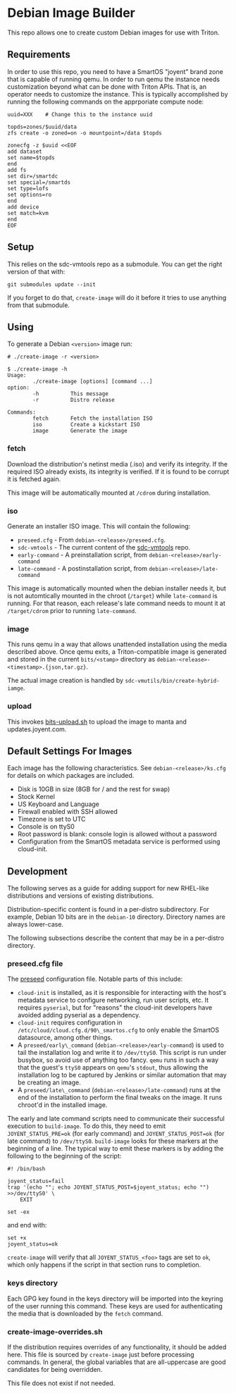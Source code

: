 <!--
    This Source Code Form is subject to the terms of the Mozilla Public
    License, v. 2.0. If a copy of the MPL was not distributed with this
    file, You can obtain one at http://mozilla.org/MPL/2.0/.
-->

<!--
    Copyright 2019 Joyent, Inc.
-->

# Debian Image Builder

This repo allows one to create custom Debian images for use with Triton.

## Requirements

In order to use this repo, you need to have a SmartOS "joyent" brand zone that
is capable of running qemu.  In order to run qemu the instance needs
customization beyond what can be done with Triton APIs.  That is, an operator
needs to customize the instance.  This is typically accomplished by running the
following commands on the apprporiate compute node:

```
uuid=XXX	# Change this to the instance uuid

topds=zones/$uuid/data
zfs create -o zoned=on -o mountpoint=/data $topds

zonecfg -z $uuid <<EOF
add dataset
set name=$topds
end
add fs
set dir=/smartdc
set special=/smartds
set type=lofs
set options=ro
end
add device
set match=kvm
end
EOF
```

## Setup

This relies on the sdc-vmtools repo as a submodule.  You can get the right
version of that with:

```
git submodules update --init
```

If you forget to do that, `create-image` will do it before it tries to use
anything from that submodule.

## Using

To generate a Debian `<version>` image run:

```
# ./create-image -r <version>
```


```
$ ./create-image -h
Usage:
        ./create-image [options] [command ...]
option:
        -h          This message
        -r          Distro release

Commands:
        fetch       Fetch the installation ISO
        iso         Create a kickstart ISO
        image       Generate the image
```

### fetch

Download the distribution's netinst media (.iso) and verify its integrity.
If the required ISO already exists, its integrity is verified.  If it is found
to be corrupt it is fetched again.

This image will be automatically mounted at `/cdrom` during installation.

### iso

Generate an installer ISO image.  This will contain the following:

* `preseed.cfg` - From `debian-<release>/preseed.cfg`.
* `sdc-vmtools` - The current content of the
  [sdc-vmtools](https://github.com/joyent/sdc-vmtools) repo.
* `early-command` - A preinstallation script, from
  `debian-<release>/early-command`
* `late-command` - A postinstallation script, from
  `debian-<release>/late-command`

This image is automatically mounted when the debian installer needs it, but is
not automtically mounted in the chroot (`/target`) while `late-command` is
running.  For that reason, each release's late command needs to mount it at
`/target/cdrom` prior to running `late-command`.


### image

This runs qemu in a way that allows unattended installation using the media
described above.  Once qemu exits, a Triton-compatible
image is generated and stored in the current `bits/<stamp>` directory as
`debian-<release>-<timestamp>.{json,tar.gz}`.

The actual image creation is handled by `sdc-vmutils/bin/create-hybrid-iamge`.


### upload

This invokes
[bits-upload.sh](https://github.com/joyent/eng/blob/master/tools/bits-upload.sh)
to upload the image to manta and updates.joyent.com.


## Default Settings For Images

Each image has the following characteristics.  See
`debian-<release>/ks.cfg` for details on which packages are included.

* Disk is 10GB in size (8GB for / and the rest for swap)
* Stock Kernel
* US Keyboard and Language
* Firewall enabled with SSH allowed
* Timezone is set to UTC
* Console is on ttyS0
* Root password is blank: console login is allowed without a password
* Configuration from the SmartOS metadata service is performed using cloud-init.

## Development

The following serves as a guide for adding support for new RHEL-like
distributions and versions of existing distributions.

Distribution-specific content is found in a per-distro subdirectory.  For
example, Debian 10 bits are in the `debian-10` directory.  Directory names are
always lower-case.

The following subsections describe the content that may be in a per-distro
directory.

### preseed.cfg file

The [preseed](https://wiki.debian.org/DebianInstaller/Preseed) configuration
file.  Notable parts of this include:

* `cloud-init` is installed, as it is responsible for interacting with the
  host's metadata service to configure networking, run user scripts, etc.  It
  requires `pyserial`, but for "reasons" the cloud-init developers have avoided
  adding pyserial as a dependency.
* `cloud-init` requires configuration in
  `/etc/cloud/cloud.cfg.d/90\_smartos.cfg` to only enable the SmartOS
  datasource, among other things.
* A `preseed/early\_command` (`debian-<release>/early-command`) is used to tail
  the installation log and write it to `/dev/ttyS0`.  This script is run under
  busybox, so avoid use of anything too fancy.  `qemu` runs in such a way that
  the guest's `ttyS0` appears on `qemu`'s `stdout`, thus allowing the
  installation log to be captured by Jenkins or similar automation that may be
  creating an image.
* A `preseed/late\_command` (`debian-<release>/late-command`) runs at the end of
  the installation to perform the final tweaks on the image.  It runs chroot'd
  in the installed image.

The early and late command scripts need to communicate their successful
execution to `build-image`.  To do this, they need to emit
`JOYENT_STATUS_PRE=ok` (for early command) and `JOYENT_STATUS_POST=ok` (for late
command) to `/dev/ttyS0`.  `build-image` looks for these markers at the
beginning of a line.  The typical way to emit these markers is by adding the
following to the beginning of the script:

```
#! /bin/bash

joyent_status=fail
trap '(echo ""; echo JOYENT_STATUS_POST=$joyent_status; echo "") >>/dev/ttyS0' \
    EXIT

set -ex
```

and end with:

```
set +x
joyent_status=ok
```

`create-image` will verify that all `JOYENT_STATUS_<foo>` tags are set to `ok`,
which only happens if the script in that section runs to completion.

### keys directory

Each GPG key found in the keys directory will be imported into the keyring of
the user running this command.  These keys are used for authenticating the media
that is downloaded by the `fetch` command.

### create-image-overrides.sh

If the distribution requires overrides of any functionality, it should be added
here.  This file is sourced by `create-image` just before processing commands.
In general, the global variables that are all-uppercase are good candidates for
being overridden.

This file does not exist if not needed.
